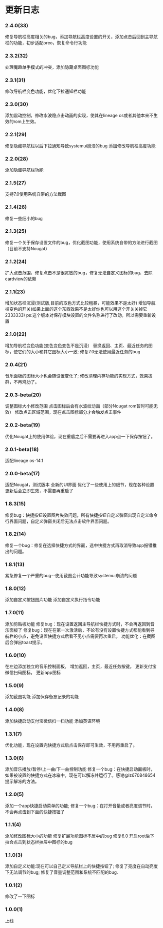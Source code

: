 # 更新日志

### 2.4.0(33)
修复导航栏高度相关的bug，添加导航栏高度设置的开关，添加点击后回到主导航栏的功能，初步适配oreo，恢复命令行功能

### 2.3.2(32)
处理魔趣单手模式的冲突，添加隐藏桌面图标功能

### 2.3.1(31)
修改导航栏变色功能，优化下拉通知栏功能

### 2.3.0(30)
添加震动控制，修改水波稳点击动画的实现，使其在lineage os或者其他本来不生效的rom上生效。

### 2.2.1(29)
修复隐藏导航栏以后下拉通知导致systemui崩溃的bug
添加修改导航栏高度功能

### 2.2.0(28)
添加隐藏导航栏功能

### 2.1.5(27)
支持7.0使用系统自带的方法截图

### 2.1.4(26)
修复一些细小的bug

### 2.1.3(25)
修复一个关于保存设置文件的bug，优化截图功能，使用系统自带的方法进行截图（目前不支持Nougat）

### 2.1.2(24)
扩大点击范围，修复点击不是很灵敏的bug，修复无法自定义图标的bug，去除cardview的依赖

### 2.1.1(23)
增加状态栏沉浸(测试版,目前的取色方式比较粗暴，可能效果不是太好)
增加导航栏变色的开关(如果上面的这个东西效果不是太好你也可以用这个开关关掉它2333333)
ps:这个版本对保存模块设置的文件名称进行了改动，所以需要重新设置

### 2.1.0(22)
增加导航栏变色功能(变色变色变色不是沉浸）
替换返回、主页、最近任务的图标，使它们的大小和其它图标大小一致;
修复7.0无法使用最近任务的bug

### 2.0.4(21)
音乐面板的图标大小也会随设置变化了;
修改清理内存功能的实现方式，效果拔群，不再鸡肋了。

### 2.0.3-beta(20)
调整图标大小修改范围
点击图标后会有水波纹动画（部分Nougat rom暂时可能无效）
修改点击区域范围，现在点击图标部分才会触发点击事件

### 2.0.2-beta(19)
优化Nougat上的使用体验，现在重启之后不需要再进入app点一下保存按钮了。

### 2.0.1-beta(18)
适配lineage os-14.1

### 2.0.0-beta(17)
适配Nougat，测试版本
全新的UI界面
优化了一些使用上的细节，现在各种设置更新后会立即生效，不需要再重启了

### 1.8.3(15)
修复bug：快捷按钮设置图片失效问题，所有快捷按钮自定义弹窗出现自定义命令行界面问题，自定义弹窗关闭后无法点击软件界面问题。

### 1.8.2(14)
修复一个bug：修复在选择快捷方式的界面，选中快捷方式再取消导致app报错推出的问题。

### 1.8.1(13)
紧急修复一个严重的bug--使用截图会计功能导致systemui崩溃的问题

### 1.8.0(12)
添加自定义按钮图片功能
添加自定义执行指令功能

### 1.7.0(11)
添加剪贴板功能
修复bug：现在设置返回主导航栏快捷方式时，不会再返回到音乐面板了
修复bug：现在在第一次激活后，不论有没有设置快捷方式都能看到导航栏的小点，避免设置快捷方式后看不见小点需要再次重启。
功能优化：在截图后会弹出toast提示。

### 1.6.0(10)
在左边添加独立的音乐控制面板，
增加返回，主页，最近任务按键，
更新支付宝微信扫码图标，
更新app图标

### 1.5.0(9)
添加截图功能
添加保存备忘记录的功能

### 1.4.0(8)
添加快捷启动支付宝微信扫一扫功能
添加英语环境

### 1.3.1(7)
优化功能，现在设置完快捷方式后点击保存即可生效，不用再重启了。

### 1.3.0(6)
添加音乐播放/暂停/上一曲/下一曲控制功能
修复一个bug：在快捷启动面板时，如果被设置的快捷方式在冰箱中，现在可以解冻并运行了。感谢@lz670848654提示解冻的方法。

### 1.2.0(5)
添加一个app快捷启动菜单的功能;
修复一个bug：在打开音量或者亮度调节时，不会再点击到下面的快捷按钮了

### 1.1.1(4)
添加修改图标大小的功能
修复扩展功能图标不居中的bug
修复6.0 开启root后下拉会点击到状态栏抽屉中图标的bug

### 1.1.0(3)
添加自定义功能:现在可以自己定义导航栏上的快捷按钮了;
修复了亮度在自动亮度下无法调节的bug;
修复了音量调整范围和系统不匹配的bug.

### 1.0.1(2)
修改了一下图标

### 1.0.0(1)
上线

